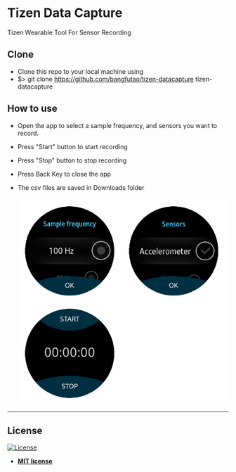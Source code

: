 # Tizen Data Capture

Tizen Wearable Tool For Sensor Recording

## Clone

- Clone this repo to your local machine using
- $> git clone https://github.com/bangfutao/tizen-datacapture tizen-datacapture

## How to use
- Open the app to select a sample frequency, and sensors you want to record.
- Press "Start" button to start recording
- Press "Stop" button to stop recording
- Press Back Key to close the app
- The csv files are saved in Downloads folder

   ![UI Screens](views.png)


---
## License

[![License](http://img.shields.io/:license-mit-blue.svg?style=flat-square)](http://badges.mit-license.org)
- **[MIT license](http://opensource.org/licenses/mit-license.php)**
